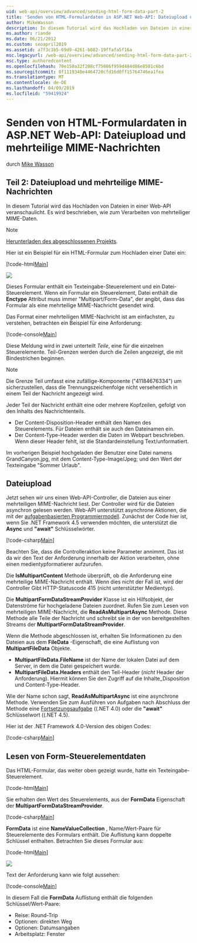 ```yaml
---
uid: web-api/overview/advanced/sending-html-form-data-part-2
title: 'Senden von HTML-Formulardaten in ASP.NET Web-API: Dateiupload und mehrteiligen MIME - ASP.NET 4.x'
author: MikeWasson
description: In diesem Tutorial wird das Hochladen von Dateien in einer Web-API veranschaulicht. Es wird beschrieben, wie zum Verarbeiten von mehrteiliger MIME-Daten.
ms.author: riande
ms.date: 06/21/2012
ms.custom: seoapril2019
ms.assetid: a7f3c1b5-69d9-4261-b082-19ffafa5f16a
msc.legacyurl: /web-api/overview/advanced/sending-html-form-data-part-2
msc.type: authoredcontent
ms.openlocfilehash: 70e150a32f208cf75086f959d484d86e8501c6bd
ms.sourcegitcommit: 0f1119340e4464720cfd16d0ff15764746ea1fea
ms.translationtype: MT
ms.contentlocale: de-DE
ms.lasthandoff: 04/09/2019
ms.locfileid: "59419924"
---
```

# <a name="sending-html-form-data-in-aspnet-web-api-file-upload-and-multipart-mime"></a>Senden von HTML-Formulardaten in ASP.NET Web-API: Dateiupload und mehrteilige MIME-Nachrichten

durch [Mike Wasson](https://github.com/MikeWasson)

## <a name="part-2-file-upload-and-multipart-mime"></a>Teil 2: Dateiupload und mehrteilige MIME-Nachrichten

In diesem Tutorial wird das Hochladen von Dateien in einer Web-API veranschaulicht. Es wird beschrieben, wie zum Verarbeiten von mehrteiliger MIME-Daten.

> [!NOTE]
> [Herunterladen des abgeschlossenen Projekts](https://code.msdn.microsoft.com/ASPNET-Web-API-File-Upload-a8c0fb0d).


Hier ist ein Beispiel für ein HTML-Formular zum Hochladen einer Datei ein:

[!code-html[Main](sending-html-form-data-part-2/samples/sample1.html)]

![](sending-html-form-data-part-2/_static/image1.png)

Dieses Formular enthält ein Texteingabe-Steuerelement und ein Datei-Steuerelement. Wenn ein Formular ein Steuerelement, Datei enthält die **Enctype** Attribut muss immer &quot;Multipart/Form-Data&quot;, der angibt, dass das Formular als eine mehrteilige MIME-Nachricht gesendet wird.

Das Format einer mehrteiligen MIME-Nachricht ist am einfachsten, zu verstehen, betrachten ein Beispiel für eine Anforderung:

[!code-console[Main](sending-html-form-data-part-2/samples/sample2.cmd)]

Diese Meldung wird in zwei unterteilt *Teile*, eine für die einzelnen Steuerelemente. Teil-Grenzen werden durch die Zeilen angezeigt, die mit Bindestrichen beginnen.

> [!NOTE]
> Die Grenze Teil umfasst eine zufällige-Komponente (&quot;41184676334&quot;) um sicherzustellen, dass die Trennungszeichenfolge nicht versehentlich in einem Teil der Nachricht angezeigt wird.


Jeder Teil der Nachricht enthält eine oder mehrere Kopfzeilen, gefolgt von den Inhalts des Nachrichtenteils.

- Der Content-Disposition-Header enthält den Namen des Steuerelements. Für Dateien enthält sie auch den Dateinamen ein.
- Der Content-Type-Header werden die Daten im Webpart beschrieben. Wenn dieser Header fehlt, ist die Standardeinstellung Text/unformatiert.

Im vorherigen Beispiel hochgeladen der Benutzer eine Datei namens GrandCanyon.jpg, mit dem Content-Type-Image/Jpeg; und den Wert der Texteingabe &quot;Sommer Urlaub&quot;.

## <a name="file-upload"></a>Dateiupload

Jetzt sehen wir uns einen Web-API-Controller, die Dateien aus einer mehrteiligen MIME-Nachricht liest. Der Controller wird für die Dateien asynchron gelesen werden. Web-API unterstützt asynchrone Aktionen, die mit der [aufgabenbasierten Programmiermodell](https://msdn.microsoft.com/library/dd460693.aspx). Zunächst der Code hier ist, wenn Sie .NET Framework 4.5 verwenden möchten, die unterstützt die **Async** und **"await"** Schlüsselwörter.

[!code-csharp[Main](sending-html-form-data-part-2/samples/sample3.cs)]

Beachten Sie, dass die Controlleraktion keine Parameter annimmt. Das ist da wir den Text der Anforderung innerhalb der Aktion verarbeiten, ohne einen medientypformatierer aufzurufen.

Die **IsMultipartContent** Methode überprüft, ob die Anforderung eine mehrteilige MIME-Nachricht enthält. Wenn dies nicht der Fall ist, wird der Controller Gibt HTTP-Statuscode 415 (nicht unterstützter Medientyp).

Die **MultipartFormDataStreamProvider** Klasse ist ein Hilfsobjekt, der Datenströme für hochgeladene Dateien zuordnet. Rufen Sie zum Lesen von mehrteiligen MIME-Nachricht, die **ReadAsMultipartAsync** Methode. Diese Methode alle Teile der Nachricht und schreibt sie in der von bereitgestellten Streams der **MultipartFormDataStreamProvider**.

Wenn die Methode abgeschlossen ist, erhalten Sie Informationen zu den Dateien aus dem **FileData** -Eigenschaft, die eine Auflistung von **MultipartFileData** Objekte.

- **MultipartFileData.FileName** ist der Name der lokalen Datei auf dem Server, in dem die Datei gespeichert wurde.
- **MultipartFileData.Headers** enthält den Teil-Header (*nicht* Header der Anforderung). Hiermit können Sie den Zugriff auf die Inhalte\_Disposition und Content-Type-Header.

Wie der Name schon sagt, **ReadAsMultipartAsync** ist eine asynchrone Methode. Verwenden Sie zum Ausführen von Aufgaben nach Abschluss der Methode eine [Fortsetzungsaufgabe](https://msdn.microsoft.com/library/ee372288.aspx) ((.NET 4.0) oder die **"await"** Schlüsselwort ((.NET 4.5).

Hier ist der .NET Framework 4.0-Version des obigen Codes:

[!code-csharp[Main](sending-html-form-data-part-2/samples/sample4.cs)]

## <a name="reading-form-control-data"></a>Lesen von Form-Steuerelementdaten

Das HTML-Formular, das weiter oben gezeigt wurde, hatte ein Texteingabe-Steuerelement.

[!code-html[Main](sending-html-form-data-part-2/samples/sample5.html)]

Sie erhalten den Wert des Steuerelements, aus der **FormData** Eigenschaft der **MultipartFormDataStreamProvider**.

[!code-csharp[Main](sending-html-form-data-part-2/samples/sample6.cs?highlight=15)]

**FormData** ist eine **NameValueCollection** , Name/Wert-Paare für Steuerelemente des Formulars enthält. Die Auflistung kann doppelte Schlüssel enthalten. Betrachten Sie dieses Formular aus:

[!code-html[Main](sending-html-form-data-part-2/samples/sample7.html)]

![](sending-html-form-data-part-2/_static/image2.png)

Text der Anforderung kann wie folgt aussehen:

[!code-console[Main](sending-html-form-data-part-2/samples/sample8.cmd)]

In diesem Fall die **FormData** Auflistung enthält die folgenden Schlüssel/Wert-Paare:

- Reise: Round-Trip
- Optionen: direkten Weg
- Optionen: Datumsangaben
- Arbeitsplatz: Fenster
